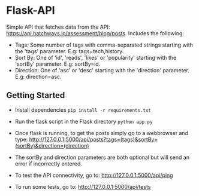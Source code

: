 # Flask-API
Simple API that fetches data from the API: <https://api.hatchways.io/assessment/blog/posts>. Includes the following:
* Tags: Some number of tags with comma-separated strings starting with the 'tags' parameter. E.g: tags=tech,history.
* Sort By: One of 'id', 'reads', 'likes' or 'popularity' starting with the 'sortBy' parameter. E.g: sortBy=id.
* Direction: One of 'asc' or 'desc' starting with the 'direction' parameter. E.g: direction=asc. 

## Getting Started
* Install dependencies 
`pip install -r requirements.txt`

* Run the flask script in the Flask directory
`python app.py`

* Once flask is running, to get the posts simply go to a webbrowser and type:
<http://127.0.0.1:5000/api/posts?tags=(tags)&sortBy=(sortBy)&direction=(direction)>

* The sortBy and direction parameters are both optional but will send an error if 
incorrectly entered.

* To test the API connectivity, go to:
<http://127.0.0.1:5000/api/ping>

* To run some tests, go to:
<http://127.0.0.1:5000/api/tests>
